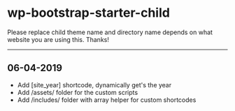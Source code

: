 # wp-bootstrap-starter-child

Please replace child theme name and directory name depends on what website you are using this. Thanks!

----------
06-04-2019
----------

- Add [site_year] shortcode, dynamically get's the year
- Add /assets/ folder for the custom scripts
- Add /includes/ folder with array helper for custom shortcodes
